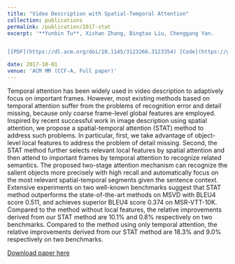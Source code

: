 ```yaml
---
title: "Video Description with Spatial-Temporal Attention"
collection: publications
permalink: /publication/2017-stat
excerpt: '**Yunbin Tu**, Xishan Zhang, Bingtao Liu, Chenggang Yan.


[[PDF](https://dl.acm.org/doi/10.1145/3123266.3123354) [Code](https://github.com/tuyunbin/Video-Description-with-Spatial-Temporal-Attention) [Poster](https://drive.google.com/file/d/1QKYY64R7pVlYJahc_pgLbSMAEQKNOkPW/view?usp=drive_link)]'

date: 2017-10-01
venue: 'ACM MM (CCF-A, Full paper)'
---
```


Temporal attention has been widely used in video description to adaptively focus on important frames. However, most existing methods based on temporal attention suffer from the problems of recognition error and detail missing, because only coarse frame-level global features are employed. Inspired by recent successful work in image description using spatial attention, we propose a spatial-temporal attention (STAT) method to address such problems. In particular, first, we take advantage of object-level local features to address the problem of detail missing. Second, the STAT method further selects relevant local features by spatial attention and then attend to important frames by temporal attention to recognize related semantics. The proposed two-stage attention mechanism can recognize the salient objects more precisely with high recall and automatically focus on the most relevant spatial-temporal segments given the sentence context. Extensive experiments on two well-known benchmarks suggest that STAT method outperforms the state-of-the-art methods on MSVD with BLEU4 score 0.511, and achieves superior BLEU4 score 0.374 on MSR-VTT-10K. Compared to the method without local features, the relative improvements derived from our STAT method are 10.1% and 0.8% respectively on two benchmarks. Compared to the method using only temporal attention, the relative improvements derived from our STAT method are 18.3% and 9.0% respectively on two benchmarks.



[Download paper here](https://dl.acm.org/doi/10.1145/3123266.3123354)
